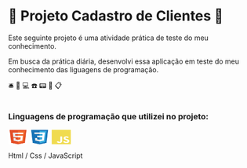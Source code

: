 # 📄 Projeto Cadastro de Clientes 📄
Este seguinte projeto é uma atividade prática de teste do meu conhecimento. 

Em busca da prática diária, desenvolvi essa aplicação em teste do meu conhecimento das liguagens de programação. 

 🛎 🧧 💻 ☎️ 📟 📃 📋

#

### Linguagens de programação que utilizei no projeto:
<img align="center" alt="HTML" height="30" width="40" src="https://raw.githubusercontent.com/devicons/devicon/master/icons/html5/html5-original.svg"> <img align="center" alt="CSS" height="30" width="40" src="https://raw.githubusercontent.com/devicons/devicon/master/icons/css3/css3-original.svg"> <img align="center" alt="Js" height="30" width="40" src="https://raw.githubusercontent.com/devicons/devicon/master/icons/javascript/javascript-plain.svg">

Html / Css / JavaScript

